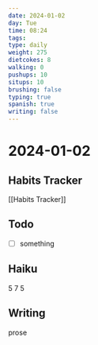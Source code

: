 ```yaml
---
date: 2024-01-02
day: Tue
time: 08:24
tags: 
type: daily
weight: 275
dietcokes: 8
walking: 0
pushups: 10
situps: 10
brushing: false
typing: true
spanish: true
writing: false
---
```

# 2024-01-02

## Habits Tracker
[[Habits Tracker]]

## Todo
- [ ] something 
## Haiku
5
7
5
## Writing
prose